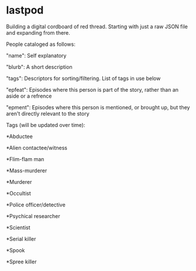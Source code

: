 # lastpod

Building a digital cordboard of red thread. Starting with just a raw JSON file and expanding from there.

People cataloged as follows:

  "name": Self explanatory

  "blurb": A short description

  "tags": Descriptors for sorting/filtering. List of tags in use below
  
  "epfeat": Episodes where this person is part of the story, rather than an aside or a refrence
  
  "epment": Episodes where this person is mentioned, or brought up, but they aren't directly relevant to the story
  

Tags (will be updated over time):

  *Abductee
  
  *Alien contactee/witness
  
  *Flim-flam man
  
  *Mass-murderer
  
  *Murderer
  
  *Occultist
  
  *Police officer/detective
  
  *Psychical researcher
  
  *Scientist
  
  *Serial killer
  
  *Spook
  
  *Spree killer
